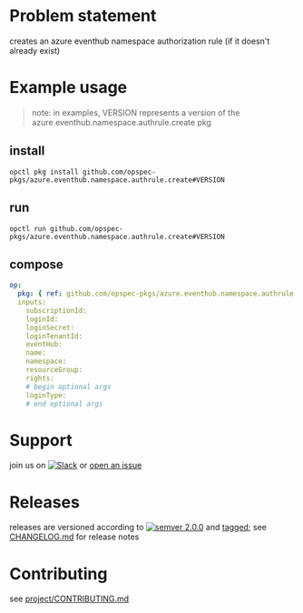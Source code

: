 # Problem statement
creates an azure eventhub namespace authorization rule (if it doesn't already exist)

# Example usage

> note: in examples, VERSION represents a version of the azure.eventhub.namespace.authrule.create pkg

## install

```shell
opctl pkg install github.com/opspec-pkgs/azure.eventhub.namespace.authrule.create#VERSION
```

## run

```
opctl run github.com/opspec-pkgs/azure.eventhub.namespace.authrule.create#VERSION
```

## compose

```yaml
op:
  pkg: { ref: github.com/opspec-pkgs/azure.eventhub.namespace.authrule.create#VERSION }
  inputs: 
    subscriptionId:
    loginId:
    loginSecret:
    loginTenantId:
    eventHub:
    name:
    namespace:
    resourceGroup:
    rights:
    # begin optional args
    loginType:
    # end optional args
```

# Support

join us on [![Slack](https://opspec-slackin.herokuapp.com/badge.svg)](https://opspec-slackin.herokuapp.com/)
or [open an issue](https://github.com/opspec-pkgs/azure.eventhub.namespace.authrule.create/issues)

# Releases

releases are versioned according to
[![semver 2.0.0](https://img.shields.io/badge/semver-2.0.0-brightgreen.svg)](http://semver.org/spec/v2.0.0.html)
and [tagged](https://git-scm.com/book/en/v2/Git-Basics-Tagging); see
[CHANGELOG.md](CHANGELOG.md) for release notes

# Contributing

see [project/CONTRIBUTING.md](https://github.com/opspec-pkgs/project/blob/master/CONTRIBUTING.md)
